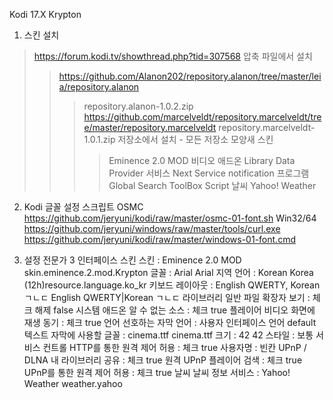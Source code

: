 Kodi 17.X Krypton

1. 스킨 설치
>https://forum.kodi.tv/showthread.php?tid=307568
>압축 파일에서 설치
>>https://github.com/Alanon202/repository.alanon/tree/master/leia/repository.alanon
>>>repository.alanon-1.0.2.zip
>>https://github.com/marcelveldt/repository.marcelveldt/tree/master/repository.marcelveldt
>>>repository.marcelveldt-1.0.1.zip
>저장소에서 설치 - 모든 저장소
>>모양새
>>>스킨
>>>>Eminence 2.0 MOD
>>비디오 애드온
>>>Library Data Provider
>>서비스
>>>Next Service notification
>>프로그램
>>>Global Search
>>>ToolBox Script
날씨
Yahoo! Weather

02. Kodi 글꼴 설정 스크립트
OSMC
https://github.com/jeryuni/kodi/raw/master/osmc-01-font.sh
Win32/64
https://github.com/jeryuni/windows/raw/master/tools/curl.exe
https://github.com/jeryuni/kodi/raw/master/windows-01-font.cmd

03. 설정
전문가
<general><settinglevel>3</settinglevel></general>
인터페이스
스킨
스킨 : Eminence 2.0 MOD
<lookandfeel><skin>skin.eminence.2.mod.Krypton</skin></lookandfeel>
글꼴 : Arial
<lookandfeel><font>Arial</font></lookandfeel>
지역
언어 : Korean
<locale><country>Korea (12h)</country><language>resource.language.ko_kr</language></locale>
키보드 레이아웃 : English QWERTY, Korean ㄱㄴㄷ
<locale><keyboardlayouts>English QWERTY|Korean ㄱㄴㄷ</keyboardlayouts></locale>
라이브러리
일반
파일 확장자 보기 : 체크 해제
<filelists><showextensions>false</showextensions></filelists>
시스템
애드온
알 수 없는 소스 : 체크
<addons><unknownsources>true</unknownsources></addons>
플레이어
비디오
화면에 재생 동기 : 체크
<videoplayer><usedisplayasclock>true</usedisplayasclock></videoplayer>
언어
선호하는 자막 언어 : 사용자 인터페이스 언어
<locale><subtitlelanguage>default</subtitlelanguage></locale>
텍스트 자막에 사용할 글꼴 : cinema.ttf
<subtitles><font>cinema.ttf</font></subtitles>
크기 : 42
<subtitles><height>42</height></subtitles>
스타일 : 보통
<subtitles><style>0</style></subtitles>
서비스
컨트롤
HTTP를 통한 원격 제어 허용 : 체크
<services><webserver>true</webserver></services>
사용자명 : 빈칸
<services><webserverusername></webserverusername></services>
UPnP / DLNA
내 라이브러리 공유 : 체크
<services><upnpserver>true</upnpserver></services>
원격 UPnP 플레이어 검색 : 체크
<services><upnpcontroller>true</upnpcontroller></services>
UPnP를 통한 원격 제어 허용 : 체크
<services><upnprenderer>true</upnprenderer></services>
날씨
날씨 정보 서비스 : Yahoo! Weather
<weather><addon>weather.yahoo</addon></weather>
